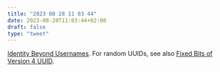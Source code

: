 ```yaml
---
title: "2023 08 28 11 03 44"
date: 2023-08-28T11:03:44+02:00
draft: false
type: "tweet"
---
```


[Identity Beyond Usernames](https://lord.io/usernames/). For random UUIDs, see also [Fixed Bits of Version 4 UUID](https://susam.net/blog/fixed-bits-of-version-4-uuid.html).
